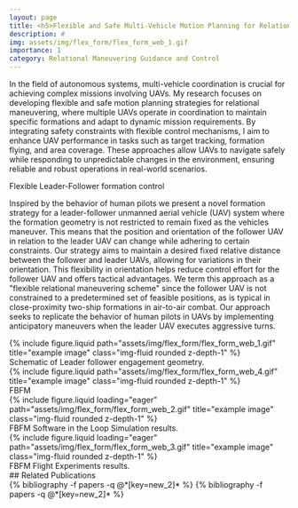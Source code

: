 ```yaml
---
layout: page
title: <h5>Flexible and Safe Multi-Vehicle Motion Planning for Relational Maneuvering</h5>
description: #
img: assets/img/flex_form/flex_form_web_1.gif
importance: 1
category: Relational Maneuvering Guidance and Control
---
```

In the field of autonomous systems, multi-vehicle coordination is crucial for achieving complex missions involving UAVs. My research focuses on developing flexible and safe motion planning strategies for relational maneuvering, where multiple UAVs operate in coordination to maintain specific formations and adapt to dynamic mission requirements. By integrating safety constraints with flexible control mechanisms, I aim to enhance UAV performance in tasks such as target tracking, formation flying, and area coverage. These approaches allow UAVs to navigate safely while responding to unpredictable changes in the environment, ensuring reliable and robust operations in real-world scenarios.

Flexible Leader-Follower formation control

Inspired by the behavior of human pilots we present a novel formation strategy for a leader-follower unmanned aerial vehicle (UAV) system where the formation geometry is not restricted to remain fixed as the vehicles maneuver. This means that the position and orientation of the follower UAV in relation to the leader UAV can change while adhering to certain constraints. Our strategy aims to maintain a desired fixed relative distance between the follower and leader UAVs, allowing for variations in their orientation. This flexibility in orientation helps reduce control effort for the follower UAV and offers tactical advantages. We term this approach as a "flexible relational maneuvering scheme" since the follower UAV is not constrained to a predetermined set of feasible positions, as is typical in close-proximity two-ship formations in air-to-air combat. Our approach seeks to replicate the behavior of human pilots in UAVs by implementing anticipatory maneuvers when the leader UAV executes aggressive turns.

<div class="row justify-content-sm-center">
    <div class="col-sm-6 mt-3 mt-md-0">
        {% include figure.liquid path="assets/img/flex_form/flex_form_web_1.gif" title="example image" class="img-fluid rounded z-depth-1" %}
        <div class="caption">
            Schematic of Leader follower engagement geometry.
        </div>
    </div>
    <div class="col-sm-6 mt-3 mt-md-0">
        {% include figure.liquid path="assets/img/flex_form/flex_form_web_4.gif" title="example image" class="img-fluid rounded z-depth-1" %}
    </div>
</div>
<div class="caption">
    FBFM  
</div>
<div class ="row justify-content-sm-center">
    {% include figure.liquid loading="eager" path="assets/img/flex_form/flex_form_web_2.gif" title="example image" class="img-fluid rounded z-depth-1" %}
</div>
<div class="caption">
    FBFM Software in the Loop Simulation results. 
</div>
<div class ="row justify-content-sm-center">
    {% include figure.liquid loading="eager" path="assets/img/flex_form/flex_form_web_3.gif" title="example image" class="img-fluid rounded z-depth-1" %}
</div>
<div class="caption">
    FBFM Flight Experiments results. 
</div>
## Related Publications
<div class="publications">
  {% bibliography -f papers -q @*[key=new_2]* %}
  {% bibliography -f papers -q @*[key=new_2]* %}
</div>
